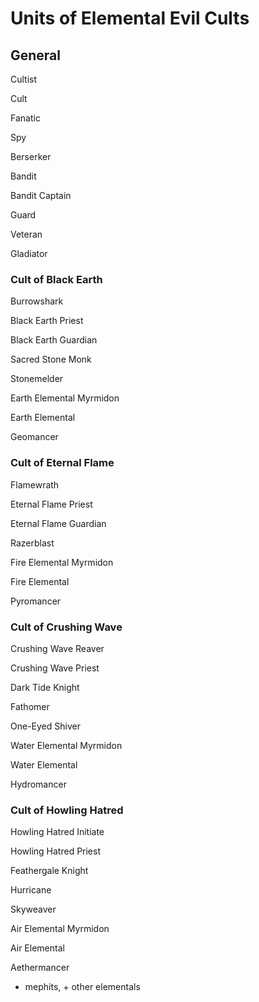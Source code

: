 # Units of Elemental Evil Cults



## General 

Cultist 

Cult 

Fanatic 

Spy 

Berserker 

Bandit 

Bandit Captain 

Guard

Veteran 

Gladiator 

### Cult of Black Earth 

Burrowshark 

Black Earth Priest 

Black Earth Guardian 

Sacred Stone Monk 

Stonemelder

Earth Elemental Myrmidon 

Earth Elemental 

Geomancer 

### Cult of Eternal Flame 

Flamewrath 

Eternal Flame Priest 

Eternal Flame Guardian

Razerblast 

Fire Elemental Myrmidon 

Fire Elemental 

Pyromancer 

### Cult of Crushing Wave 

Crushing Wave Reaver 

Crushing Wave Priest 

Dark Tide Knight 

Fathomer 

One-Eyed Shiver 

Water Elemental Myrmidon 

Water Elemental 

Hydromancer 

### Cult of Howling Hatred 

Howling Hatred Initiate 

Howling Hatred Priest

Feathergale Knight 

Hurricane 

Skyweaver 

Air Elemental Myrmidon 

Air Elemental 

Aethermancer

* mephits, + other elementals

